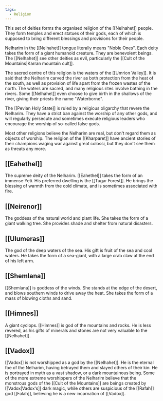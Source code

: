 ```yaml
---
tags:
  - Religion
---
```

This set of deities forms the organised religion of the [[Nelhahet]] people. They form temples and erect statues of their gods, each of which is supposed to bring different blessings and provisions for their people.

Nelharim in the [[Nelhahet]] tongue literally means "Noble Ones". Each deity takes the form of a giant humanoid creature. They are benevolent beings. The [[Nelhahet]] see other deities as evil, particularly the [[Cult of the Mountains|Karran mountain cult]].

The sacred centre of this religion is the waters of the [[Umrion Valley]]. It is said that the Nelharim carved the river as both protection from the heat of the south, as well as provision of life apart from the frozen wastes of the north. The waters are sacred, and many religious rites involve bathing in the rivers. Some [[Nelhahet]] even choose to give birth in the shallows of the river, giving their priests the name "Waterborne".

The [[Pevian Holy State]] is ruled by a religious oligarchy that revere the Nelharim. They have a strict ban against the worship of any other gods, and will regularly persecute and sometimes execute religious leaders who encourage the worship of so-called false gods.

Most other religions believe the Nelharim are real, but don't regard them as objects of worship. The religion of the [[Kharparet]] have ancient stories of their champions waging war against great colossi, but they don't see them as threats any more. 

## [[Eahethel]]

The supreme deity of the Nelharim. [[Eahethel]] takes the form of an immense Yeti. His preferred dwelling is the [[Tugar Forest]]. He brings the blessing of warmth from the cold climate, and is sometimes associated with fire.

## [[Neirenor]]

The goddess of the natural world and plant life. She takes the form of a giant walking tree. She provides shade and shelter from natural disasters.

## [[Ulumeras]]

The god of the deep waters of the sea. His gift is fruit of the sea and cool waters.
He takes the form of a sea-giant, with a large crab claw at the end of his left arm.

## [[Shemlana]]

[[Shemlana]] is goddess of the winds. She stands at the edge of the desert, and blows southern winds to drive away the heat. She takes the form of a mass of blowing cloths and sand.

## [[Himnes]]

A giant cyclops. [[Himnes]] is god of the mountains and rocks. He is less revered, as his gifts of minerals and stones are not very valuable to the [[Nelhahet]].

## [[Vadox]]

[[Vadox]] is not worshipped as a god by the [[Nelhahet]]. He is the eternal foe of the Nelharim, having betrayed them and slayed others of their kin. He is portrayed in myth as a vast shadow, or a dark mountainous being.
Some of the more extreme worshippers of the Nelharim believe that the monstrous gods of the [[Cult of the Mountains]] are beings created by [[Vadox|Vadox's]] dark magic, while others are suspicious of the [[Rafah]] god [[Falah]], believing he is a new incarnation of [[Vadox]].